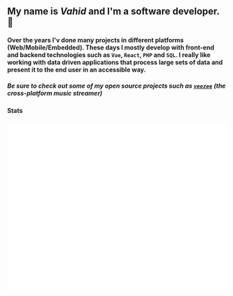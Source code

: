 ## My name is ***Vahid*** and I'm a software developer. 🐾

#### Over the years I'v done many projects in different platforms (Web/Mobile/Embedded). These days I mostly develop with front-end and backend technologies such as `Vue`, `React`, `PHP` and `SQL`. I really like working with data driven applications that process large sets of data and present it to the end user in an accessible way.

##### Be sure to check out some of my open source projects such as [`veezee`](https://github.com/veezee-music) (the cross-platform music streamer)

#### Stats

![Metrics](https://raw.githubusercontent.com/vsg24/vsg24/master/github-metrics.svg)
